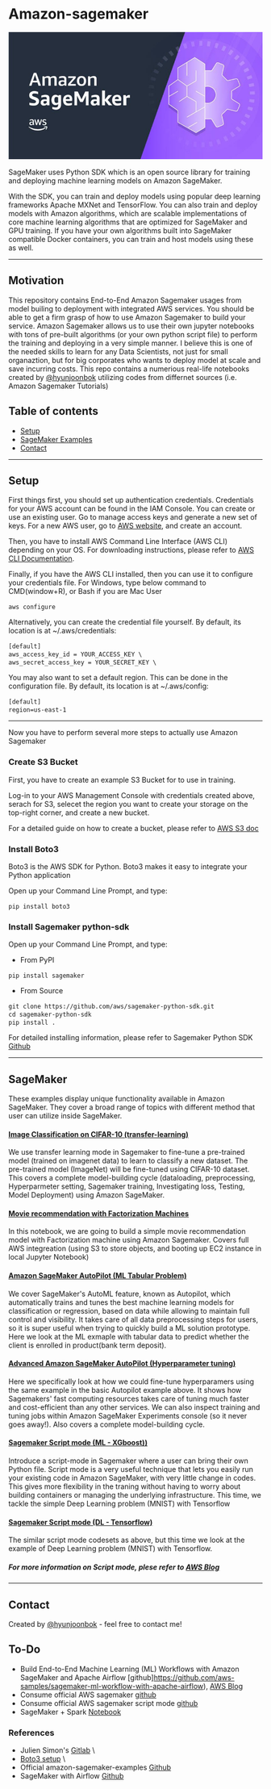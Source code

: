 # Amazon-sagemaker

![logo](./img/sagemaker-logo.jpeg)


SageMaker uses Python SDK which is an open source library for training and deploying machine learning models on Amazon SageMaker.

With the SDK, you can train and deploy models using popular deep learning frameworks Apache MXNet and TensorFlow. You can also train and deploy models with Amazon algorithms, which are scalable implementations of core machine learning algorithms that are optimized for SageMaker and GPU training. If you have your own algorithms built into SageMaker compatible Docker containers, you can train and host models using these as well.

<hr>

## Motivation

This repository contains End-to-End Amazon Sagemaker usages from model builing to deployment with integrated AWS services. You should be able to get a firm grasp of how to use Amazon Sagemaker to build your service. Amazon Sagemaker allows us to use their own jupyter notebooks with tons of pre-built algorithms (or your own python script file) to perform the training and deploying in a very simple manner. I believe this is one of the needed skills to learn for any Data Scientists, not just for small organaztion, but for big corporates who wants to deploy model at scale and save incurring costs. This repo contains a numerious real-life notebooks created by [@hyunjoonbok](https://www.linkedin.com/in/hyunjoonbok/) utilizing codes from differnet sources (i.e. Amazon Sagemaker Tutorials)


## Table of contents
* [Setup](#Setup)
* [SageMaker Examples](#SageMaker)
* [Contact](#Contact)

<hr>

## Setup

First things first, you should set up authentication credentials. Credentials for your AWS account can be found in the IAM Console. You can create or use an existing user. Go to manage access keys and generate a new set of keys. For a new AWS user, go to [AWS website](https://aws.amazon.com/), and create an account. 

Then, you have to install AWS Command Line Interface (AWS CLI) depending on your OS. For downloading instructions, please refer to [AWS CLI Documentation](https://docs.aws.amazon.com/cli/latest/userguide/install-cliv2.html).

Finally, if you have the AWS CLI installed, then you can use it to configure your credentials file. 
For Windows, type below command to CMD(window+R), or Bash if you are Mac User

```
aws configure
```

Alternatively, you can create the credential file yourself. By default, its location is at ~/.aws/credentials:
```
[default]
aws_access_key_id = YOUR_ACCESS_KEY \ 
aws_secret_access_key = YOUR_SECRET_KEY \
```
You may also want to set a default region. This can be done in the configuration file. By default, its location is at ~/.aws/config: 
```
[default]
region=us-east-1
```

<hr>

Now you have to perform several more steps to actually use Amazon Sagemaker

### Create S3 Bucket

First, you have to create an example S3 Bucket for to use in training. 

Log-in to your AWS Management Console with credentials created above, serach for S3, selecet the region you want to create your storage on the top-right corner, and create a new bucket.

For a detailed guide on how to create a bucket, please refer to [AWS S3 doc](https://docs.aws.amazon.com/AmazonS3/latest/gsg/GetStartedWithS3.html)

### Install Boto3
Boto3 is the AWS SDK for Python. Boto3 makes it easy to integrate your Python application

Open up your Command Line Prompt, and type:

```
pip install boto3
```

### Install Sagemaker python-sdk

Open up your Command Line Prompt, and type:
- From PyPI

```
pip install sagemaker
```
- From Source
```
git clone https://github.com/aws/sagemaker-python-sdk.git
cd sagemaker-python-sdk
pip install .
```

For detailed installing information, please refer to Sagemaker Python SDK [Github](https://github.com/aws/sagemaker-python-sdk)

<hr>

## SageMaker

These examples display unique functionality available in Amazon SageMaker. They cover a broad range of topics with different method that user can utilize inside SageMaker.

   #### [Image Classification on CIFAR-10 (transfer-learning)](https://github.com/hyunjoonbok/amazon-sagemaker/blob/master/Image%20Classification%20on%20CIFAR-10%20(transfer-learning)%20in%20Amazon%20SageMaker.ipynb) 
   <p>
    We use transfer learning mode in Sagemaker to fine-tune a pre-trained model (trained on imagenet data) to learn to classify a new dataset. The pre-trained model (ImageNet) will be fine-tuned using CIFAR-10 dataset. This covers a complete model-building cycle (dataloading, preprocessing, Hyperparmeter setting, Sagemaker training, Investigating loss, Testing, Model Deployment) using Amazon SageMaker.
	</p>
  
   #### [Movie recommendation with Factorization Machines](https://github.com/hyunjoonbok/amazon-sagemaker/blob/master/Movie%20recommendation%20with%20Factorization%20Machines%20on%20Amazon%20SageMaker.ipynb) 
   <p>
    In this notebook, we are going to build a simple movie recommendation model with Factorization machine using Amazon Sagemaker. Covers full AWS integreation (using S3 to store objects, and booting up EC2 instance in local Jupyter Notebook)
	</p>  
   
   #### [Amazon SageMaker AutoPilot (ML Tabular Problem)](https://github.com/hyunjoonbok/amazon-sagemaker/blob/master/Amazon%20SageMaker%20AutoPilot%20(model%20building%20to%20deploy).ipynb) 
   <p>
    We cover SageMaker's AutoML feature, known as Autopilot, which automatically trains and tunes the best machine learning models for classification or regression, based on data while allowing to maintain full control and visibility. It takes care of all data preprocessing steps for users, so it is super useful when trying to quickly build a ML solution prototype. Here we look at the ML exmaple with tabular data to predict whether the client is enrolled in product(bank term deposit).
	</p>  

   #### [Advanced Amazon SageMaker AutoPilot (Hyperparameter tuning)](https://github.com/hyunjoonbok/amazon-sagemaker/blob/master/(Advanced)%20Amazon%20SageMaker%20AutoPilot%20(Hyperparameter%20tuning).ipynb) 
   <p>
    Here we specifically look at how we could fine-tune hyperparamers using the same example in the basic Autopilot example above. It shows how Sagemakers' fast computing resources takes care of tuning much faster and cost-efficient than any other services. We can also inspect training and tuning jobs within Amazon SageMaker Experiments console (so it never goes away!). Also covers a complete model-building cycle.
	</p>  

   #### [Sagemaker Script mode (ML - XGboost))](https://github.com/hyunjoonbok/amazon-sagemaker/blob/master/Sagemaker%20Script%20mode%20usage%20(ML%20-%20XGboost).ipynb) 
   <p>
    Introduce a script-mode in Sagemaker where a user can bring their own Python file. Script mode is a very useful technique that lets you easily run your existing code in Amazon SageMaker, with very little change in codes. This gives more flexibility in the traning without having to worry about building containers or managing the underlying infrastructure. This time, we tackle the simple Deep Learning problem (MNIST) with Tensorflow
	</p>  
  
   #### [Sagemaker Script mode (DL - Tensorflow)](https://github.com/hyunjoonbok/amazon-sagemaker/blob/master/Sagemaker%20Script%20mode%20usage%20(DL%20-%20Tensorflow).ipynb) 
   <p>
    The similar script mode codesets as above, but this time we look at the example of Deep Learning problem (MNIST) with Tensorflow.
	</p>    

##### For more information on Script mode, plese refer to [AWS Blog](https://aws.amazon.com/blogs/machine-learning/using-tensorflow-eager-execution-with-amazon-sagemaker-script-mode/)


<hr>


## Contact
Created by [@hyunjoonbok](https://www.linkedin.com/in/hyunjoonbok/) - feel free to contact me!


## To-Do 
- Build End-to-End Machine Learning (ML) Workflows with Amazon SageMaker and Apache Airflow [github]https://github.com/aws-samples/sagemaker-ml-workflow-with-apache-airflow), [AWS Blog](https://aws.amazon.com/blogs/machine-learning/build-end-to-end-machine-learning-workflows-with-amazon-sagemaker-and-apache-airflow/)
- Consume official AWS sagemaker [github](https://github.com/awslabs/amazon-sagemaker-examples)
- Consume official AWS sagemaker script mode [github](https://github.com/aws-samples/amazon-sagemaker-script-mode)
- SageMaker + Spark [Notebook](https://github.com/awslabs/amazon-sagemaker-examples/blob/master/advanced_functionality/inference_pipeline_sparkml_xgboost_abalone/inference_pipeline_sparkml_xgboost_abalone.ipynb)


### References 
- Julien Simon's [Gitlab](https://gitlab.com/juliensimon/dlnotebooks/-/tree/master/sagemaker) \
- [Boto3 setup](https://boto3.amazonaws.com/v1/documentation/api/latest/guide/sqs.html) \
- Official amazon-sagemaker-examples [Github](https://github.com/awslabs/amazon-sagemaker-examples/blob/master/advanced_functionality/README.md)
- SageMaker with Airflow [Github](https://github.com/aws-samples/sagemaker-ml-workflow-with-apache-airflow)
